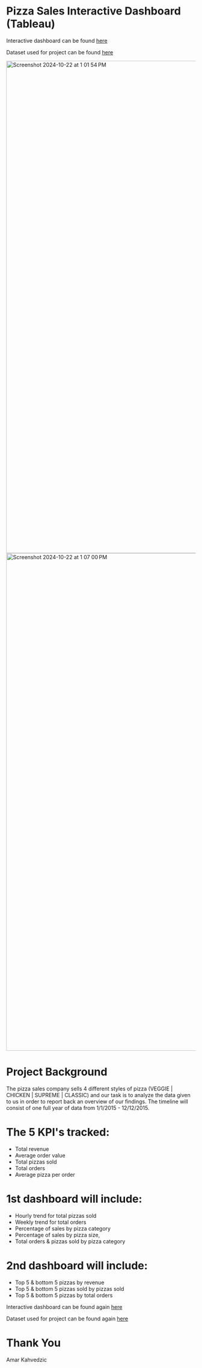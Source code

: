 # Pizza Sales Interactive Dashboard (Tableau)

Interactive dashboard can be found [here](https://public.tableau.com/app/profile/amar.kahvedzic/viz/PizzaSales_17236179160070/Dashboard1)

Dataset used for project can be found [here](https://drive.google.com/drive/folders/1LYGqqerI7YuG9_Y0RXj9qUMVZ8JHzqW9)

<img width="1306" alt="Screenshot 2024-10-22 at 1 01 54 PM" src="https://github.com/user-attachments/assets/04aab757-12a2-42a5-b0df-bd4f67da138e">

<img width="1320" alt="Screenshot 2024-10-22 at 1 07 00 PM" src="https://github.com/user-attachments/assets/fde23a16-6e0e-4b14-8f7e-d7ea95f4e4eb">


# Project Background

The pizza sales company sells 4 different styles of pizza (VEGGIE | CHICKEN | SUPREME | CLASSIC) and our task is to analyze the data given to us in order to report back an overview of our findings. The timeline will consist of one full year of data from 1/1/2015 - 12/12/2015. 

# The 5 KPI's tracked:
* Total revenue
* Average order value
* Total pizzas sold
* Total orders
* Average pizza per order

# 1st dashboard will include:
* Hourly trend for total pizzas sold
* Weekly trend for total orders
* Percentage of sales by pizza category
* Percentage of sales by pizza size,
* Total orders & pizzas sold by pizza category

# 2nd dashboard will include:
* Top 5 & bottom 5 pizzas by revenue
* Top 5 & bottom 5 pizzas sold by pizzas sold
* Top 5 & bottom 5 pizzas by total orders

Interactive dashboard can be found again [here](https://public.tableau.com/app/profile/amar.kahvedzic/viz/PizzaSales_17236179160070/Dashboard1)

Dataset used for project can be found again [here](https://drive.google.com/drive/folders/1LYGqqerI7YuG9_Y0RXj9qUMVZ8JHzqW9)

# Thank You
Amar Kahvedzic

